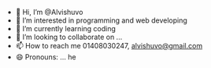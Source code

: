 - 👋 Hi, I’m @Alvishuvo
- 👀 I’m interested in programming and web  developing
- 🌱 I’m currently learning coding
- 💞️ I’m looking to collaborate on ...
- 📫 How to reach me 01408030247, alvishuvo@gmail.com
- 😄 Pronouns: ... he

